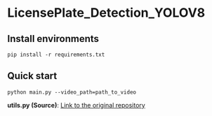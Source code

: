 # LicensePlate_Detection_YOLOV8
## Install environments
```
pip install -r requirements.txt
```

## Quick start
```
python main.py --video_path=path_to_video
```
**utils.py (Source)**: [Link to the original repository](original_repository_link)

